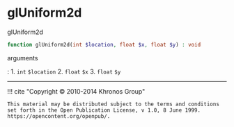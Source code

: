 # glUniform2d
glUniform2d

```php
function glUniform2d(int $location, float $x, float $y) : void
```



arguments

:    1. `int` `$location` 
    2. `float` `$x` 
    3. `float` `$y` 



---
     

!!! cite "Copyright © 2010-2014 Khronos Group"

    This material may be distributed subject to the terms and conditions set forth in the Open Publication License, v 1.0, 8 June 1999. https://opencontent.org/openpub/.